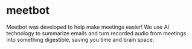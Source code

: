 # meetbot
Meetbot was developed to help make meetings easier! We use AI technology to summarize emails and turn recorded audio from meetings into something digestible, saving you time and brain space.
